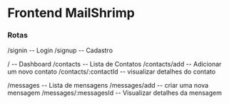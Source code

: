 # Frontend MailShrimp

### Rotas

/signin -- Login
/signup -- Cadastro

/ -- Dashboard
/contacts -- Lista de Contatos
/contacts/add -- Adicionar um novo contato
/contacts/:contactId -- visualizar detalhes do contato

/messages -- Lista de mensagens
/messages/add -- criar uma nova mensagem
/messages/:messagesId -- Visualizar detalhes da mensagem
